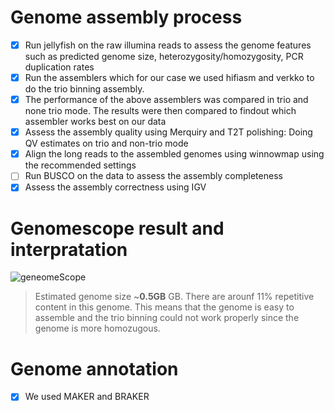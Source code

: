 # Genome assembly process
- [x] Run jellyfish on the raw illumina reads to assess the genome features such as predicted genome size, heterozygosity/homozygosity, PCR duplication rates
- [x] Run the assemblers which for our case we used hifiasm and verkko to do the trio binning assembly.
- [x] The performance of the above assemblers was compared in trio and none trio mode. The results were then compared to findout which assembler works best on our data
- [x] Assess the assembly quality using Merquiry and T2T polishing: Doing QV estimates on trio and non-trio mode
- [x] Align the long reads to the assembled genomes using winnowmap using the recommended settings
- [ ] Run BUSCO on the data to assess the assembly completeness
- [x] Assess the assembly correctness using IGV

# Genomescope result and interpratation
![geneomeScope](https://github.com/Jokendo-collab/paradisefishGenomeAssembly/blob/main/paternal.png)
> Estimated genome size ~**0.5GB** GB. There are arounf 11% repetitive content in this genome. This means that the genome is easy to assemble and the trio binning could not work properly since the genome is more homozugous. 

# Genome annotation
- [x] We used MAKER and BRAKER
